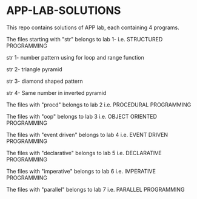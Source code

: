 # APP-LAB-SOLUTIONS
This repo contains solutions of APP lab, each containing 4 programs.

The files starting with "str" belongs to lab 1- i.e. STRUCTURED PROGRAMMING 

str 1- number pattern using for loop and range function

str 2- triangle pyramid

str 3- diamond shaped pattern

str 4- Same number in inverted pyramid

The files with "procd" belongs to lab 2 i.e. PROCEDURAL PROGRAMMING

The files with "oop" belongs to lab 3 i.e. OBJECT ORIENTED PROGRAMMING

The files with "event driven" belongs to lab 4 i.e. EVENT DRIVEN PROGRAMMING

The files with "declarative" belongs to lab 5 i.e. DECLARATIVE PROGRAMMING

The files with "imperative" belongs to lab 6 i.e. IMPERATIVE PROGRAMMING

The files with "parallel" belongs to lab 7 i.e. PARALLEL PROGRAMMING
